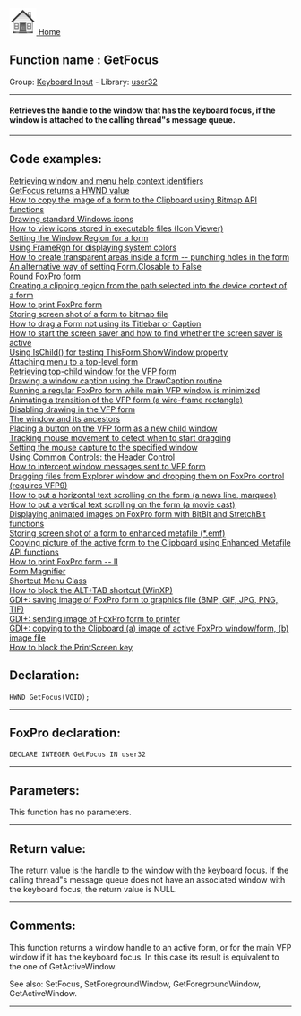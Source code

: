 [<img src="../../images/home.png"> Home ](https://github.com/VFPX/Win32API)  

## Function name : GetFocus
Group: [Keyboard Input](../../functions_group.md#Keyboard_Input)  -  Library: [user32](../../Libraries.md#user32)  
***  


#### Retrieves the handle to the window that has the keyboard focus, if the window is attached to the calling thread"s message queue.
***  


## Code examples:
[Retrieving window and menu help context identifiers](../../samples/sample_025.md)  
[GetFocus returns a HWND value](../../samples/sample_090.md)  
[How to copy the image of a form to the Clipboard using Bitmap API functions](../../samples/sample_091.md)  
[Drawing standard Windows icons](../../samples/sample_112.md)  
[How to view icons stored in executable files (Icon Viewer)](../../samples/sample_113.md)  
[Setting the Window Region for a form](../../samples/sample_120.md)  
[Using FrameRgn for displaying system colors](../../samples/sample_125.md)  
[How to create transparent areas inside a form -- punching holes in the form](../../samples/sample_126.md)  
[An alternative way of setting Form.Closable to False](../../samples/sample_127.md)  
[Round FoxPro form](../../samples/sample_143.md)  
[Creating a clipping region from the path selected into the device context of a form](../../samples/sample_144.md)  
[How to print FoxPro form](../../samples/sample_158.md)  
[Storing screen shot of a form to bitmap file](../../samples/sample_187.md)  
[How to drag a Form not using its Titlebar or Caption](../../samples/sample_195.md)  
[How to start the screen saver and how to find whether the screen saver is active](../../samples/sample_196.md)  
[Using IsChild() for testing ThisForm.ShowWindow property](../../samples/sample_207.md)  
[Attaching menu to a top-level form](../../samples/sample_208.md)  
[Retrieving top-child window for the VFP form](../../samples/sample_209.md)  
[Drawing a window caption using the DrawCaption routine](../../samples/sample_238.md)  
[Running a regular FoxPro form while main VFP window is minimized](../../samples/sample_246.md)  
[Animating a transition of the VFP form (a wire-frame rectangle)](../../samples/sample_255.md)  
[Disabling drawing in the VFP form](../../samples/sample_257.md)  
[The window and its ancestors](../../samples/sample_266.md)  
[Placing a button on the VFP form as a new child window](../../samples/sample_274.md)  
[Tracking mouse movement to detect when to start dragging](../../samples/sample_281.md)  
[Setting the mouse capture to the specified window](../../samples/sample_282.md)  
[Using Common Controls: the Header Control](../../samples/sample_298.md)  
[How to intercept window messages sent to VFP form](../../samples/sample_307.md)  
[Dragging files from Explorer window and dropping them on FoxPro control (requires VFP9)](../../samples/sample_323.md)  
[How to put a horizontal text scrolling on the form (a news line, marquee)](../../samples/sample_352.md)  
[How to put a vertical text scrolling on the form (a movie cast)](../../samples/sample_354.md)  
[Displaying animated images on FoxPro form with BitBlt and StretchBlt functions](../../samples/sample_355.md)  
[Storing screen shot of a form to enhanced metafile (*.emf)](../../samples/sample_402.md)  
[Copying picture of the active form to the Clipboard using Enhanced Metafile API functions](../../samples/sample_404.md)  
[How to print FoxPro form -- II](../../samples/sample_406.md)  
[Form Magnifier](../../samples/sample_414.md)  
[Shortcut Menu Class](../../samples/sample_419.md)  
[How to block the ALT+TAB shortcut (WinXP)](../../samples/sample_432.md)  
[GDI+: saving image of FoxPro form to graphics file (BMP, GIF, JPG, PNG, TIF)](../../samples/sample_454.md)  
[GDI+: sending image of FoxPro form to printer](../../samples/sample_455.md)  
[GDI+: copying to the Clipboard (a) image of active FoxPro window/form, (b) image file](../../samples/sample_457.md)  
[How to block the PrintScreen key](../../samples/sample_489.md)  

## Declaration:
```foxpro  
HWND GetFocus(VOID);  
```  
***  


## FoxPro declaration:
```foxpro  
DECLARE INTEGER GetFocus IN user32  
```  
***  


## Parameters:
This function has no parameters.  
***  


## Return value:
The return value is the handle to the window with the keyboard focus. If the calling thread"s message queue does not have an associated window with the keyboard focus, the return value is NULL.  
***  


## Comments:
This function returns a window handle to an active form, or for the main VFP window if it has the keyboard focus. In this case its result is equivalent to the one of GetActiveWindow.  
  
See also: SetFocus, SetForegroundWindow, GetForegroundWindow, GetActiveWindow.  
  
***  

